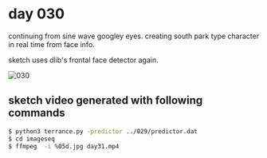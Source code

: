# day 030

continuing from sine wave googley eyes. creating south park type character in real time from face info.

sketch uses dlib's frontal face detector again.

![030](https://github.com/burningion/daily-sketches/raw/master/030/images/00335.jpg)

## sketch video generated with following commands

```bash
$ python3 terrance.py -predictor ../029/predictor.dat
$ cd imageseq
$ ffmpeg  -i %05d.jpg day31.mp4
```

